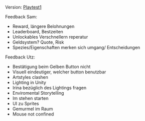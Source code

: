 Version: [Playtest1](https://github.com/M1st3r-G/StellarSuspicion/releases/tag/v0.2)

Feedback Sam:
- Reward, längere Belohnungen
- Leaderboard, Bestzeiten
- Unlockables Verschnellern reperatur
- Geldsystem? Quote, Risk
- Spezies/Eigenschaften merken sich umgang/ Entscheidungen

Feedback Utz:
- Bestätigung beim Gelben Button nicht
- Visuell eindeutiger, welcher button benutzbar
- Artstyles clashen
- Lighting in Unity
- Irina bezüglich des Lightings fragen
- Enviromental Storytelling
- Im stehen starten
- UI zu Sprites
- Gemurmel im Raum
- Mouse not confined